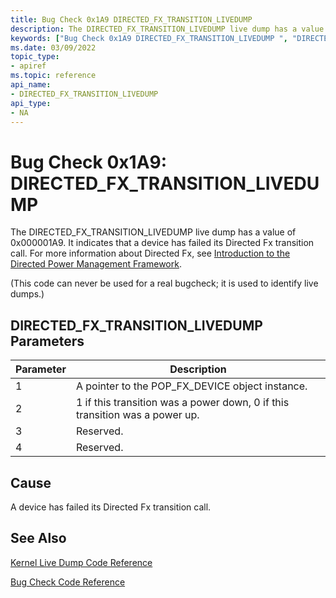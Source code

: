 ```yaml
---
title: Bug Check 0x1A9 DIRECTED_FX_TRANSITION_LIVEDUMP 
description: The DIRECTED_FX_TRANSITION_LIVEDUMP live dump has a value of 0x000001A9. It indicates that a  device has failed its Directed Fx transition call.
keywords: ["Bug Check 0x1A9 DIRECTED_FX_TRANSITION_LIVEDUMP ", "DIRECTED_FX_TRANSITION_LIVEDUMP "]
ms.date: 03/09/2022
topic_type:
- apiref
ms.topic: reference
api_name:
- DIRECTED_FX_TRANSITION_LIVEDUMP 
api_type:
- NA
---
```


# Bug Check 0x1A9: DIRECTED\_FX\_TRANSITION\_LIVEDUMP

The DIRECTED\_FX\_TRANSITION\_LIVEDUMP live dump has a value of 0x000001A9. It indicates that a device has failed its Directed Fx transition call. For more information about Directed Fx, see [Introduction to the Directed Power Management Framework](../kernel/introduction-to-the-directed-power-management-framework.md).

(This code can never be used for a real bugcheck; it is used to identify live dumps.)

## DIRECTED\_FX\_TRANSITION\_LIVEDUMP Parameters

| Parameter | Description                                                                 |
|-----------|-----------------------------------------------------------------------------|
| 1         | A pointer to the POP_FX_DEVICE object instance.                             |
| 2         | 1 if this transition was a power down, 0 if this transition was a power up. |
| 3         | Reserved.                                                                   |
| 4         | Reserved.                                                                   |

## Cause

A device has failed its Directed Fx transition call.

## See Also

[Kernel Live Dump Code Reference](bug-check-code-reference-live-dump.md)

[Bug Check Code Reference](bug-check-code-reference2.md)
